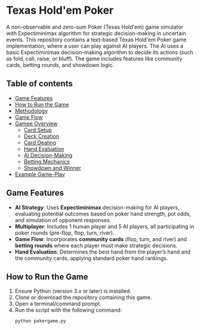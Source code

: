 # Texas Hold'em Poker

A non-observable and zero-sum Poker (Texas Hold'em) game simulator with Expectiminimax algorithm for strategic decision-making in uncertain events. This repository contains a text-based Texas Hold'em Poker game implementation, where a user can play against AI players. The AI uses a basic Expectiminimax decision-making algorithm to decide its actions (such as fold, call, raise, or bluff). The game includes features like community cards, betting rounds, and showdown logic.

## Table of contents

- [Game Features](#game-features)
- [How to Run the Game](#how-to-run-the-game)
- [Methodology](#methodology)
- [Game Flow](#game-flow)
- [Gamee Overview](#Game-overview)
    - [Card Setup](#card-setup)
    - [Deck Creation](#deck-creation)
    - [Card Dealing](#card-dealing)
    - [Hand Evaluation](#hand-evaluation)
    - [AI Decision-Making](#ai-decision-making)
    - [Betting Mechanics](#betting-mechanics)
    - [Showdown and Winner](#showdown-and-winner)
- [Example Game-Play](#example-game-play)

## Game Features

- **AI Strategy**: Uses **Expectiminimax** decision-making for AI players, evaluating potential outcomes based on poker hand strength, pot odds, and simulation of opponent responses.
- **Multiplayer**: Includes 1 human player and 5 AI players, all participating in poker rounds (pre-flop, flop, turn, river).
- **Game Flow**: Incorporates **community cards** (flop, turn, and river) and **betting rounds** where each player must make strategic decisions.
- **Hand Evaluation**: Determines the best hand from the player’s hand and the community cards, applying standard poker hand rankings.

## How to Run the Game

1. Ensure Python (version 3.x or later) is installed.
2. Clone or download the repository containing this game.
3. Open a terminal/command prompt.
4. Run the script with the following command:
   ```bash
   python pokergame.py

